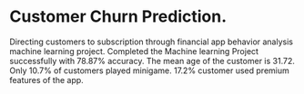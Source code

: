 # Customer Churn Prediction.
Directing customers to subscription through financial app behavior analysis machine learning project.
Completed the Machine learning Project successfully with 78.87% accuracy.
The mean age of the customer is 31.72.
Only 10.7% of customers played minigame.
17.2% customer used premium features of the app.

